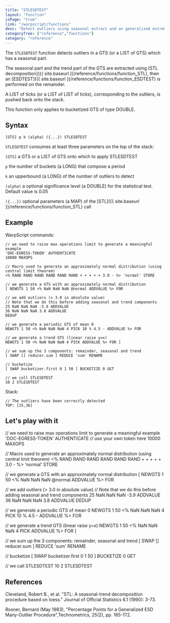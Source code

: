 ```yaml
---
title: "STLESDTEST"
layout: "function"
isPage: "true"
link: "/warpscript/functions"
desc: "Detect outliers using seasonal extract and an generalized extreme studentized deviate test"
categoryTree: ["reference","functions"]
category: "reference"
---
```



The `STLESDTEST` function detects outliers in a GTS (or a LIST of GTS) which has a seasonal part.

The seasonal part and the trend part of the GTS are extracted using [STL decomposition]({{ site.baseurl }}/reference/functions/function_STL), then an [ESDTEST]({{ site.baseurl }}/reference/functions/function_ESDTEST) is performed on the remainder.

A LIST of ticks (or a LIST of LIST of ticks), corresponding to the outliers, is pushed back onto the stack.

This function only applies to bucketized GTS of type DOUBLE.

## Syntax ##

```
[GTS] p k (alpha) ({...}) STLESDTEST
```

`STLESDTEST` consumes at least three parameters on the top of the stack:

`[GTS]` a GTS or a LIST of GTS onto which to apply STLESDTEST

`p` the number of buckets (a LONG) that compose a period

`k` an upperbound (a LONG) of the number of outliers to detect

`(alpha)` a optional significance level (a DOUBLE) for the statistical test. Default value is 0.05

`({...})` optional parameters (a MAP) of the [STL]({{ site.baseurl }}/reference/functions/function_STL) call

## Example ##

WarpScript commands:

    // we need to raise max operations limit to generate a meaningful example
    'DOC-EGRESS-TOKEN' AUTHENTICATE
    10000 MAXOPS

    // Macro used to generate an approximately normal distribution (using central limit theorem)
    <% RAND RAND RAND RAND RAND RAND + + + + + 3.0 - %> 'normal' STORE

    // we generate a GTS with an approximately normal distribution
    [ NEWGTS 1 50 <% NaN NaN NaN @normal ADDVALUE %> FOR

    // we add outliers (> 3.0 in absolute value)
    // Note that we do this before adding seasonal and trend components
    25 NaN NaN NaN -3.9 ADDVALUE
    36 NaN NaN NaN 3.8 ADDVALUE
    DEDUP

    // we generate a periodic GTS of mean 0
    NEWGTS 1 50 <% NaN NaN NaN 4 PICK 10 % 4.5 - ADDVALUE %> FOR

    // we generate a trend GTS (linear raise y=x)
    NEWGTS 1 50 <% NaN NaN NaN 4 PICK ADDVALUE %> FOR ]

    // we sum up the 3 components: remainder, seasonal and trend
    [ SWAP [] reducer.sum ] REDUCE 'sum' RENAME

    // bucketize
    [ SWAP bucketizer.first 0 1 50 ] BUCKETIZE 0 GET
    
    // we call STLESDTEST
    10 2 STLESDTEST
    
Stack: 

    // The outliers have been correctly detected
    TOP: [25,36]


## Let's play with it ##

<warp10-warpscript-widget>// we need to raise max operations limit to generate a meaningful example
'DOC-EGRESS-TOKEN' AUTHENTICATE // use your own token here
10000 MAXOPS

// Macro used to generate an approximately normal distribution (using central limit theorem)
<% RAND RAND RAND RAND RAND RAND + + + + + 3.0 - %> 'normal' STORE

// we generate a GTS with an approximately normal distribution
[ NEWGTS 1 50 <% NaN NaN NaN @normal ADDVALUE %> FOR

// we add outliers (> 3.0 in absolute value)
// Note that we do this before adding seasonal and trend components
25 NaN NaN NaN -3.9 ADDVALUE
36 NaN NaN NaN 3.8 ADDVALUE
DEDUP

// we generate a periodic GTS of mean 0
NEWGTS 1 50 <% NaN NaN NaN 4 PICK 10 % 4.5 - ADDVALUE %> FOR

// we generate a trend GTS (linear raise y=x)
NEWGTS 1 50 <% NaN NaN NaN 4 PICK ADDVALUE %> FOR ]

// we sum up the 3 components: remainder, seasonal and trend
[ SWAP [] reducer.sum ] REDUCE 'sum' RENAME

// bucketize
[ SWAP bucketizer.first 0 1 50 ] BUCKETIZE 0 GET

// we call STLESDTEST
10 2 STLESDTEST
</warp10-warpscript-widget>

## References ##

Cleveland, Robert B., et al. "STL: A seasonal-trend decomposition procedure based on loess." Journal of Official Statistics 6.1 (1990): 3-73.

Rosner, Bernard (May 1983), "Percentage Points for a Generalized ESD Many-Outlier Procedure",Technometrics, 25(2), pp. 165-172.

